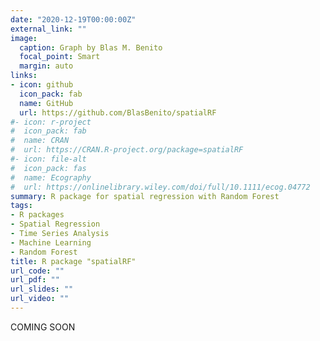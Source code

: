 ```yaml
---
date: "2020-12-19T00:00:00Z"
external_link: ""
image:
  caption: Graph by Blas M. Benito
  focal_point: Smart
  margin: auto
links:
- icon: github
  icon_pack: fab
  name: GitHub
  url: https://github.com/BlasBenito/spatialRF
#- icon: r-project
#  icon_pack: fab
#  name: CRAN
#  url: https://CRAN.R-project.org/package=spatialRF
#- icon: file-alt
#  icon_pack: fas
#  name: Ecography
#  url: https://onlinelibrary.wiley.com/doi/full/10.1111/ecog.04772
summary: R package for spatial regression with Random Forest
tags: 
- R packages
- Spatial Regression
- Time Series Analysis
- Machine Learning
- Random Forest
title: R package "spatialRF"
url_code: ""
url_pdf: ""
url_slides: ""
url_video: ""
---
```


<div class="alert alert-success" role="alert">
COMING SOON
</div>



